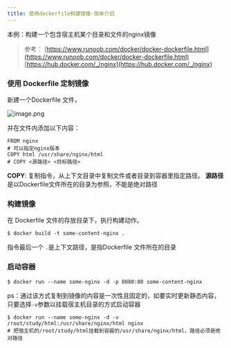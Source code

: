 ```yaml
---
title: 使用dockerfile构建镜像-简单介绍
---
```




本例：构建一个包含宿主机某个目录和文件的nginx镜像

> 参考：
> [https://www.runoob.com/docker/docker-dockerfile.html](https://www.runoob.com/docker/docker-dockerfile.html)
> [https://hub.docker.com/_/nginx](https://hub.docker.com/_/nginx)


### 使用 Dockerfile 定制镜像
新建一个Dockerfile 文件，

![image.png](https://leo-1258140835.cos.ap-guangzhou.myqcloud.com/blogimages/1603281024535-6ffc54b4-28cb-48f3-9815-b13db750ffb0.png)

并在文件内添加以下内容：

```
FROM nginx
# 可以指定nginx版本
COPY html /usr/share/nginx/html
# COPY <源路径> <目标路径>
```

**COPY**: 复制指令，从上下文目录中复制文件或者目录到容器里指定路径。
**源路径**是以Dockerfile文件所在的目录为参照，不能是绝对路径

### 构建镜像
在 Dockerfile 文件的存放目录下，执行构建动作。
```shell
$ docker build -t some-content-nginx .
```
指令最后一个 `.`是上下文路径，是指Dockerfile 文件所在的目录
### 启动容器
```shell
$ docker run --name some-nginx -d -p 8080:80 some-content-nginx
```


ps：通过该方式复制到镜像的内容是一次性且固定的，如要实时更新静态内容，只要选择`-v`参数以挂载宿主机目录的方式启动容器
```shell
$ docker run --name some-nginx -d -v /root/study/html:/usr/share/nginx/html nginx
# 把宿主机的/root/study/html挂载到容器的/usr/share/nginx/html，路径必须是绝对路径
```

